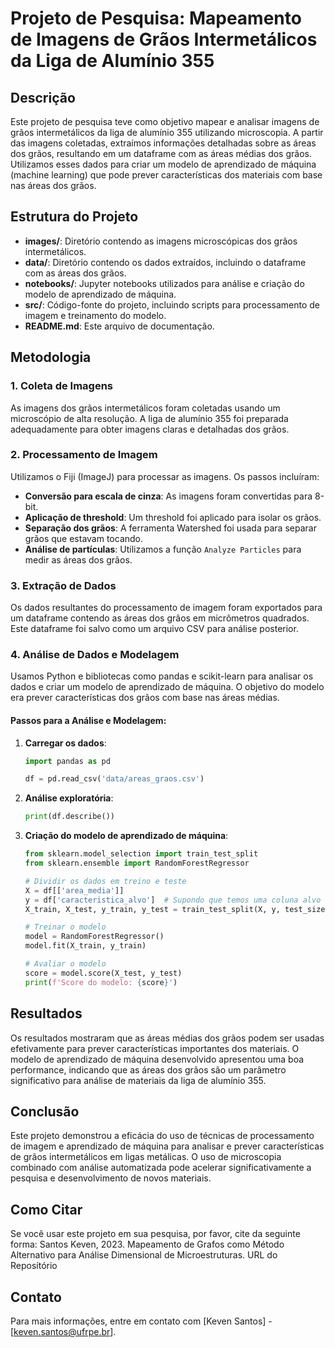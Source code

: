 # Projeto de Pesquisa: Mapeamento de Imagens de Grãos Intermetálicos da Liga de Alumínio 355

## Descrição

Este projeto de pesquisa teve como objetivo mapear e analisar imagens de grãos intermetálicos da liga de alumínio 355 utilizando microscopia. A partir das imagens coletadas, extraímos informações detalhadas sobre as áreas dos grãos, resultando em um dataframe com as áreas médias dos grãos. Utilizamos esses dados para criar um modelo de aprendizado de máquina (machine learning) que pode prever características dos materiais com base nas áreas dos grãos.

## Estrutura do Projeto

- **images/**: Diretório contendo as imagens microscópicas dos grãos intermetálicos.
- **data/**: Diretório contendo os dados extraídos, incluindo o dataframe com as áreas dos grãos.
- **notebooks/**: Jupyter notebooks utilizados para análise e criação do modelo de aprendizado de máquina.
- **src/**: Código-fonte do projeto, incluindo scripts para processamento de imagem e treinamento do modelo.
- **README.md**: Este arquivo de documentação.

## Metodologia

### 1. Coleta de Imagens

As imagens dos grãos intermetálicos foram coletadas usando um microscópio de alta resolução. A liga de alumínio 355 foi preparada adequadamente para obter imagens claras e detalhadas dos grãos.

### 2. Processamento de Imagem

Utilizamos o Fiji (ImageJ) para processar as imagens. Os passos incluíram:
- **Conversão para escala de cinza**: As imagens foram convertidas para 8-bit.
- **Aplicação de threshold**: Um threshold foi aplicado para isolar os grãos.
- **Separação dos grãos**: A ferramenta Watershed foi usada para separar grãos que estavam tocando.
- **Análise de partículas**: Utilizamos a função `Analyze Particles` para medir as áreas dos grãos.

### 3. Extração de Dados

Os dados resultantes do processamento de imagem foram exportados para um dataframe contendo as áreas dos grãos em micrômetros quadrados. Este dataframe foi salvo como um arquivo CSV para análise posterior.

### 4. Análise de Dados e Modelagem

Usamos Python e bibliotecas como pandas e scikit-learn para analisar os dados e criar um modelo de aprendizado de máquina. O objetivo do modelo era prever características dos grãos com base nas áreas médias.

#### Passos para a Análise e Modelagem:

1. **Carregar os dados**:
    ```python
    import pandas as pd

    df = pd.read_csv('data/areas_graos.csv')
    ```

2. **Análise exploratória**:
    ```python
    print(df.describe())
    ```

3. **Criação do modelo de aprendizado de máquina**:
    ```python
    from sklearn.model_selection import train_test_split
    from sklearn.ensemble import RandomForestRegressor

    # Dividir os dados em treino e teste
    X = df[['area_media']]
    y = df['caracteristica_alvo']  # Supondo que temos uma coluna alvo
    X_train, X_test, y_train, y_test = train_test_split(X, y, test_size=0.2, random_state=42)

    # Treinar o modelo
    model = RandomForestRegressor()
    model.fit(X_train, y_train)

    # Avaliar o modelo
    score = model.score(X_test, y_test)
    print(f'Score do modelo: {score}')
    ```

## Resultados

Os resultados mostraram que as áreas médias dos grãos podem ser usadas efetivamente para prever características importantes dos materiais. O modelo de aprendizado de máquina desenvolvido apresentou uma boa performance, indicando que as áreas dos grãos são um parâmetro significativo para análise de materiais da liga de alumínio 355.

## Conclusão

Este projeto demonstrou a eficácia do uso de técnicas de processamento de imagem e aprendizado de máquina para analisar e prever características de grãos intermetálicos em ligas metálicas. O uso de microscopia combinado com análise automatizada pode acelerar significativamente a pesquisa e desenvolvimento de novos materiais.

## Como Citar

Se você usar este projeto em sua pesquisa, por favor, cite da seguinte forma:
Santos Keven, 2023. Mapeamento de Grafos como Método Alternativo para Análise Dimensional de Microestruturas. URL do Reposítório


## Contato

Para mais informações, entre em contato com [Keven Santos] - [keven.santos@ufrpe.br].
